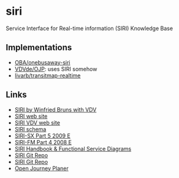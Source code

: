 # siri
Service Interface for Real-time information (SIRI) Knowledge Base

## Implementations
* [OBA/onebusaway-siri](https://github.com/OneBusAway/onebusaway-siri)
* [VDVde/OJP](https://github.com/VDVde/OJP): uses SIRI somehow
* [livarb/transitmap-realtime](https://github.com/livarb/transitmap-realtime)

## Links
* [SIRI by Winfried Bruns with VDV](https://datex2.eu/user_forum/2_Bruns_SIRI.pdf)
* [SIRI web site](http://www.siri.org.uk/)
* [SIRI VDV web site](https://www.vdv.de/siri.aspx)
* [SIRI schema](http://www.siri.org.uk/schema/schemas.htm)
* [SIRI-SX Part 5 2009 E](https://www.siri.org.uk/schema/1.3/doc/SIRI-SX/CEN%20TS_00278181-5-SX-Extension_E_-v20.pdf)
* [SIRI-FM Part 4 2008 E](https://www.siri.org.uk/schema/1.3/doc/SIRI-FM/CEN%20TS_00278181-4-FM-FacilityMonitoring-v0.95.pdf)
* [SIRI Handbook & Functional Service Diagrams](https://siri.org.uk/schema/1.3/doc/Handbook/Handbookv15.pdf)
* [SIRI Git Repo](https://github.com/SIRI-CEN/SIRI)
* [SIRI Git Repo](https://github.com/bliksemlabs/SIRI)
* [Open Journey Planer](https://github.com/VDVde/OJP)
